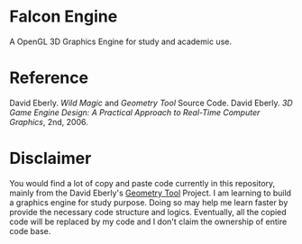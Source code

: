Falcon Engine
===
A OpenGL 3D Graphics Engine for study and academic use.

Reference
===
David Eberly. *Wild Magic* and *Geometry Tool* Source Code.
David Eberly. *3D Game Engine Design: A Practical Approach to Real-Time Computer Graphics*, 2nd, 2006.

Disclaimer
===
You would find a lot of copy and paste code currently in this repository, mainly
from the David Eberly's [Geometry Tool](https://www.geometrictools.com/)
Project. I am learning to build a graphics engine for study purpose. Doing so
may help me learn faster by provide the necessary code structure and logics.
Eventually, all the copied code will be replaced by my code and I don't claim
the ownership of entire code base.
